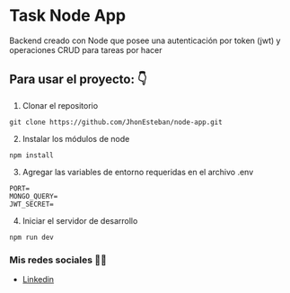 # Task Node App

Backend creado con Node que posee una autenticación por token (jwt) y operaciones CRUD para tareas por hacer

## Para usar el proyecto: 👇

1. Clonar el repositorio

```
git clone https://github.com/JhonEsteban/node-app.git
```

2. Instalar los módulos de node

```
npm install
```

3. Agregar las variables de entorno requeridas en el archivo .env

```
PORT=
MONGO_QUERY=
JWT_SECRET=
```

4. Iniciar el servidor de desarrollo

```
npm run dev
```

### Mis redes sociales 👋🏼

- [Linkedin](https://www.linkedin.com/in/jhon-esteban-herrera)
